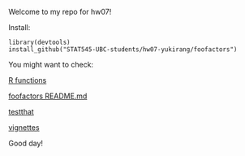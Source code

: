 Welcome to my repo for hw07!

Install:
```{r}
library(devtools)
install_github("STAT545-UBC-students/hw07-yukirang/foofactors")
```


You might want to check:

[R functions](https://github.com/STAT545-UBC-students/hw07-yukirang/tree/master/foofactors/R)

[foofactors README.md](https://github.com/STAT545-UBC-students/hw07-yukirang/blob/master/foofactors/README.md)

[testthat](https://github.com/STAT545-UBC-students/hw07-yukirang/tree/master/foofactors/tests/testthat)

[vignettes](https://github.com/STAT545-UBC-students/hw07-yukirang/tree/master/foofactors/vignettes)

Good day!




